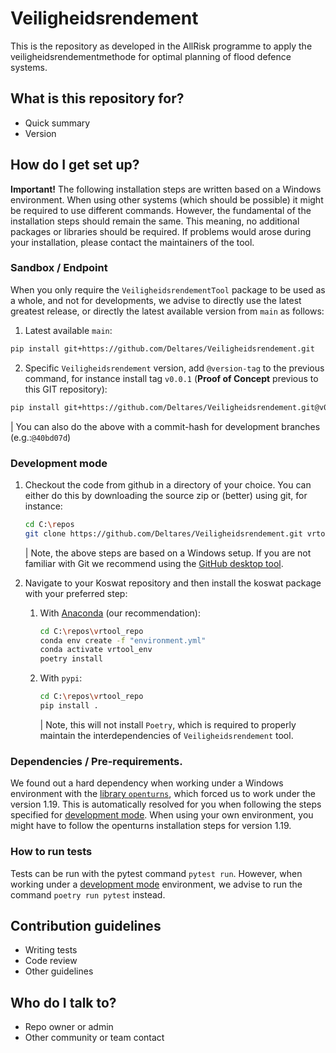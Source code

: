 # Veiligheidsrendement #

This is the repository as developed in the AllRisk programme to apply the veiligheidsrendementmethode for optimal planning of flood defence systems.

## What is this repository for?

* Quick summary
* Version

## How do I get set up? ##

__Important!__ The following installation steps are written based on a Windows environment. When using other systems (which should be possible) it might be required to use different commands. However, the fundamental of the installation steps should remain the same. This meaning, no additional packages or libraries should be required. If problems would arose during your installation, please contact the maintainers of the tool.

### Sandbox / Endpoint

When you only require the `VeiligheidsrendementTool` package to be used as a whole, and not for developments, we advise to directly use the latest greatest release, or directly the latest available version from `main` as follows:

1. Latest available `main`:
```bash
pip install git+https://github.com/Deltares/Veiligheidsrendement.git
```

2. Specific `Veiligheidsrendement` version, add `@version-tag` to the previous command, for instance install tag `v0.0.1` (__Proof of Concept__ previous to this GIT repository):
```bash
pip install git+https://github.com/Deltares/Veiligheidsrendement.git@v0.11.0
```
| You can also do the above with a commit-hash for development branches (e.g.:`@40bd07d`)



### Development mode
1. Checkout the code from github in a directory of your choice. You can either do this by downloading the source zip or (better) using git, for instance:
    ```bash
    cd C:\repos
    git clone https://github.com/Deltares/Veiligheidsrendement.git vrtool_repo
    ```
    | Note, the above steps are based on a Windows setup. If you are not familiar with Git we recommend using the [GitHub desktop tool](https://desktop.github.com/).

2. Navigate to your Koswat repository and then install the koswat package with your preferred step:

    1. With [Anaconda](https://www.anaconda.com/) (our recommendation):    
        ```bash
        cd C:\repos\vrtool_repo
        conda env create -f "environment.yml"
        conda activate vrtool_env
        poetry install
        ```
    2. With `pypi`:
        ```bash
        cd C:\repos\vrtool_repo
        pip install .
        ```
        | Note, this will not install `Poetry`, which is required to properly maintain the interdependencies of `Veiligheidsrendement` tool.

### Dependencies / Pre-requirements.
We found out a hard dependency when working under a Windows environment with the [library `openturns`](https://openturns.github.io/www/index.html), which forced us to work under the version 1.19. This is automatically resolved for you when following the steps specified for [development mode](#development-mode).
When using your own environment, you might have to follow the openturns installation steps for version 1.19.

### How to run tests
Tests can be run with the pytest command `pytest run`. However, when working under a [development mode](#development-mode) environment, we advise to run the command `poetry run pytest` instead.


## Contribution guidelines ##

* Writing tests
* Code review
* Other guidelines

## Who do I talk to? ##

* Repo owner or admin
* Other community or team contact